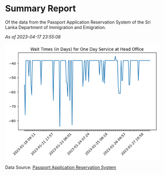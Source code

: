 # Summary Report

Of the data from the Passport Application Reservation System of the Sri Lanka Department of Immigration and Emigration.

*As of 2023-04-17 23:55:08*

![Wait Time Chart](summary.wait_time_chart.png)

Data Source: [Passport Application Reservation System](https://eservices.immigration.gov.lk:8443/appointment/pages/reservationApplication.xhtml)